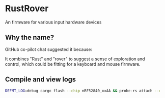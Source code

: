 # RustRover

An firmware for various input hardware devices

## Why the name?

GitHub co-pilot chat suggested it because:

It combines "Rust" and "rover" to suggest a sense of exploration and control,
which could be fitting for a keyboard and mouse firmware.

## Compile and view logs

```bash
DEFMT_LOG=debug cargo flash --chip nRF52840_xxAA && probe-rs attach --chip nRF52840_xxAA target/thumbv7em-none-eabi/debug/clackrust
```
